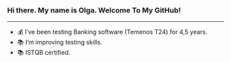 ### Hi there. My name is Olga. Welcome To My GitHub! 

******

- 💰 I’ve been testing Banking software (Temenos T24) for 4,5 years.
- 📚 I’m improving testing skills.
- 📚 ISTQB certified.
